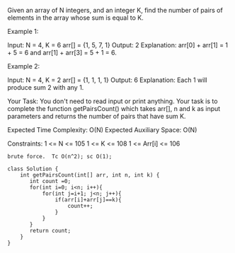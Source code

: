 Given an array of N integers, and an integer K, find the number of pairs of elements in the array whose sum is equal to K.


Example 1:

Input:
N = 4, K = 6
arr[] = {1, 5, 7, 1}
Output: 2
Explanation: 
arr[0] + arr[1] = 1 + 5 = 6 
and arr[1] + arr[3] = 5 + 1 = 6.

Example 2:

Input:
N = 4, K = 2
arr[] = {1, 1, 1, 1}
Output: 6
Explanation: 
Each 1 will produce sum 2 with any 1.

Your Task:
You don't need to read input or print anything. Your task is to complete the function getPairsCount() which takes arr[], n and k as input parameters and returns the number of pairs that have sum K.


Expected Time Complexity: O(N)
Expected Auxiliary Space: O(N)

Constraints:
1 <= N <= 105
1 <= K <= 108
1 <= Arr[i] <= 106




``brute force.  Tc O(n^2); sc O(1);``

```
class Solution {
    int getPairsCount(int[] arr, int n, int k) {
       int count =0;
       for(int i=0; i<n; i++){
           for(int j=i+1; j<n; j++){
               if(arr[i]+arr[j]==k){
                   count++;
               }
           }
       }
       return count;
    }
}

```





